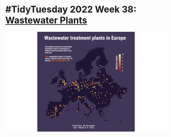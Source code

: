 # #TidyTuesday 2022 Week 38: [Wastewater Plants](https://github.com/rfordatascience/tidytuesday/tree/master/data/2022/2022-09-20)

![2022_week38](2022_week38.png)